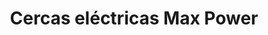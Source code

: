 ---
title: "Cercas eléctricas Max Power"
url: /velez/cercas-electricas-max-power/
shop: Elektrisch
---